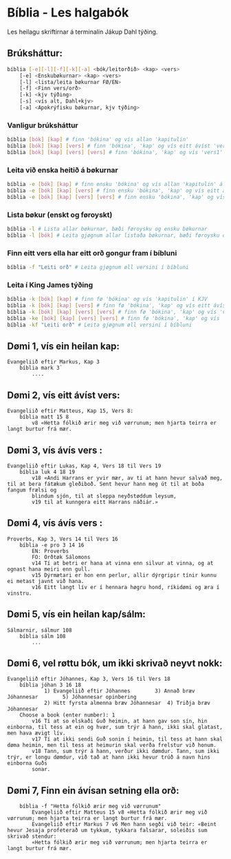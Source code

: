 # Bíblia - Les halgabók
Les heilagu skriftirnar á terminalin Jákup Dahl týðing.

## Brúksháttur: 
```bash
bíblia [-e][-l][-f][-k][-a] <bók/leitorðið> <kap> <vers>
    [-e] <Enskubøkurnar> <kap> <vers>
    [-l] <lista/leita bøkurnar FØ/EN>
    [-f] <Finn vers/orð>
    [-k] <kjv týðing>
    [-s] <vís alt, Dahl+kjv>
    [-a] <Apokrýfisku bøkurnar, kjv týðing>
```
### Vanligur brúksháttur
```bash
bíblia [bók] [kap] # finn 'bókina' og vís allan 'kapitulin'
bíblia [bók] [kap] [vers] # finn 'bókina', 'kap' og vís eitt ávíst 'vers'
bíblia [bók] [kap] [vers] [vers] # finn 'bókina', 'kap' og vís 'vers1' til 'vers2'
```
### Leita við enska heitið á bøkurnar
```bash
bíblia -e [bók] [kap] # finn ensku 'bókina' og vís allan 'kapitulin' á føroyskum
bíblia -e [bók] [kap] [vers] # finn ensku 'bókina', 'kap' og vís eitt ávíst 'vers' á føroyskum
bíblia -e [bók] [kap] [vers] [vers] # finn ensku 'bókina', 'kap' og vís 'vers1' til 'vers2' á føroyskum
```
### Lista bøkur (enskt og føroyskt)
```bash
bíblia -l # Lista allar bøkurnar, bæði føroysku og ensku bøkurnar
bíblia -l [bók] # Leita gjøgnum allar listaða bøkurnar, bæði føroysku og ensku bøkurnar
```
### Finn eitt vers ella har eitt orð gongur fram í bíbluni
```bash
bíblia -f "Leiti orð" # Leita gjøgnum øll versini í bíbluni
```
### Leita í King James týðing
```bash
bíblia -k [bók] [kap] # finn fø 'bókina' og vís 'kapitulin' í KJV
bíblia -k [bók] [kap] [vers] # finn fø 'bókina', 'kap' og vís eitt ávíst 'vers' í KJV
bíblia -k [bók] [kap] [vers] [vers] # finn fø 'bókina', 'kap' og vís 'vers1' til 'vers2' í KJV
bíblia -ke [bók] [kap] [vers] [vers] # finn fø 'bókina', 'kap' og vís 'vers1' til 'vers2' í KJV
bíblia -kf "Leiti orð" # Leita gjøgnum øll versini í bíbluni
```
## Dømi 1, vís ein heilan kap:
```
Evangeliið eftir Markus, Kap 3
    bíblia mark 3`
        ....
```
## Dømi 2, vís eitt ávíst vers:
```
Evangeliið eftir Matteus, Kap 15, Vers 8:
    bíblia matt 15 8
        v8 «Hetta fólkið ærir meg við vørrunum; men hjarta teirra er langt burtur frá mær.
```
## Dømi 3, vís ávís vers :
```
Evangeliið eftir Lukas, Kap 4, Vers 18 til Vers 19
    bíblia luk 4 18 19
        v18 «Andi Harrans er yvir mær, av tí at hann hevur salvað meg, til at bera fátækum gleðiboð. Sent hevur hann meg út til at boða fangum frælsi og 
        blindum sjón, til at sleppa neyðstøddum leysum,
        v19 til at kunngera eitt Harrans náðiár.»
```
## Dømi 4, vís ávís vers :
```
Proverbs, Kap 3, Vers 14 til Vers 16
    bíblia -e pro 3 14 16
        EN: Proverbs
        FO: Orðtøk Sálomons
        v14 Tí at betri er hana at vinna enn silvur at vinna, og at ognast hana meiri enn gull.
        v15 Dýrmætari er hon enn perlur, allir dýrgripir tínir kunnu ei metast javnt við hana.
        v16 Eitt langt lív er í hennara høgru hond, ríkidømi og æra í vinstru.
```
## Dømi 5, vís ein heilan kap/sálm:
```
Sálmarnir, sálmur 108
    bíblia sálm 108
        ...
```
## Dømi 6, vel røttu bók, um ikki skrivað neyvt nokk:
```
Evangeliið eftir Jóhannes, Kap 3, Vers 16 til Vers 18
    bíblia jóhan 3 16 18
            1) Evangeliið eftir Jóhannes		3) Annað bræv Jóhannesar		5) Jóhannesar opinbering
            2) Hitt fyrsta almenna bræv Jóhannesar	4) Triðja bræv Jóhannesar
    Choose a book (enter number): 1
        v16 Tí at so elskaði Guð heimin, at hann gav son sín, hin einborna, til tess at ein og hvør, sum trýr á hann, ikki skal glatast, men hava ævigt lív.
        v17 Tí at ikki sendi Guð sonin í heimin, til tess at hann skal døma heimin, men til tess at heimurin skal verða frelstur við honum.
        v18 Tann, sum trýr á hann, verður ikki dømdur. Tann, sum ikki trýr, er longu dømdur, við tað at hann ikki hevur trúð á navn hins einborna Guðs 
        sonar.
```
## Dømi 7, Finn ein ávísan setning ella orð:
```
    bíblia -f "Hetta fólkið ærir meg við vørrunum"
        Evangeliið eftir Matteus 15 v8 «Hetta fólkið ærir meg við vørrunum; men hjarta teirra er langt burtur frá mær.
        Evangeliið eftir Markus 7 v6 Men hann segði við teir: «Beint hevur Jesaja profeterað um tykkum, tykkara falsarar, soleiðis sum skrivað stendur:     
        «Hetta fólkið ærir meg við vørrunum; men hjarta teirra er langt burtur frá mær.

```    
